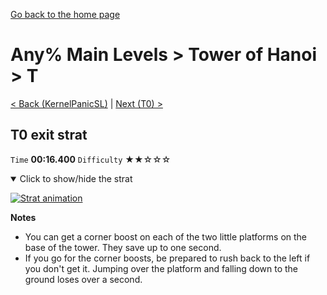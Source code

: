 [Go back to the home page](https://github.com/Doublevil/scbspeedrun)

# Any% Main Levels > Tower of Hanoi > T

[< Back (KernelPanicSL)](https://github.com/Doublevil/scbspeedrun/blob/main/levels/any_ml/sl/KernelPanicSL.md) | [Next (T0) >](https://github.com/Doublevil/scbspeedrun/blob/main/levels/any_ml/T/T0.md)

## T0 exit strat

`Time` **00:16.400** `Difficulty` ★★☆☆☆
<details open>
  <summary>Click to show/hide the strat</summary>

  [![Strat animation](https://github.com/Doublevil/scbspeedrun/blob/main/media/levels/T/T_T0Strat.webp)](https://github.com/Doublevil/scbspeedrun/blob/main/media/levels/T/T_T0Strat.mp4?raw=true)

  **Notes**
  - You can get a corner boost on each of the two little platforms on the base of the tower. They save up to one second.
  - If you go for the corner boosts, be prepared to rush back to the left if you don't get it. Jumping over the platform and falling down to the ground loses over a second.
</details>
